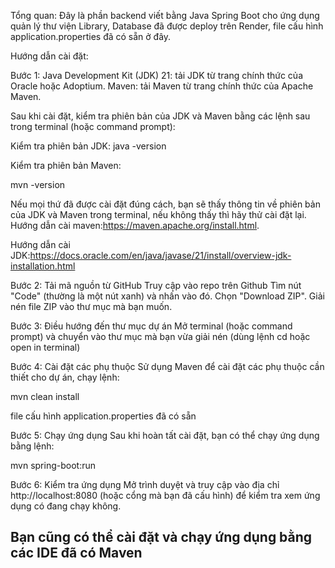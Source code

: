 Tổng quan: Đây là phần backend viết bằng Java Spring Boot cho ứng dụng quản lý thư viện Library, Database đã được deploy trên Render, file cấu hình application.properties đã có sẵn ở đây.

Hướng dẫn cài đặt:

Bước 1:
Java Development Kit (JDK) 21:  tải JDK từ trang chính thức của Oracle hoặc Adoptium.
Maven: tải Maven từ trang chính thức của Apache Maven.

Sau khi cài đặt, kiểm tra phiên bản của JDK và Maven bằng các lệnh sau trong terminal (hoặc command prompt):

Kiểm tra phiên bản JDK:
java -version

Kiểm tra phiên bản Maven:

mvn -version

Nếu mọi thứ đã được cài đặt đúng cách, bạn sẽ thấy thông tin về phiên bản của JDK và Maven trong terminal, nếu không thấy thì hãy thử cài đặt lại.
Hướng dẫn cài maven:https://maven.apache.org/install.html.

Hướng dẫn cài JDK:https://docs.oracle.com/en/java/javase/21/install/overview-jdk-installation.html

Bước 2: Tải mã nguồn từ GitHub
Truy cập vào repo trên Github
Tìm nút "Code" (thường là một nút xanh) và nhấn vào đó.
Chọn "Download ZIP".
Giải nén file ZIP vào thư mục mà bạn muốn.

Bước 3: Điều hướng đến thư mục dự án
Mở terminal (hoặc command prompt) và chuyển vào thư mục mà bạn vừa giải nén (dùng lệnh cd hoặc open in terminal)

Bước 4: Cài đặt các phụ thuộc
Sử dụng Maven để cài đặt các phụ thuộc cần thiết cho dự án, chạy lệnh:

mvn clean install 


file cấu hình application.properties đã có sẵn

Bước 5: Chạy ứng dụng
Sau khi hoàn tất cài đặt, bạn có thể chạy ứng dụng bằng lệnh:

mvn spring-boot:run

Bước 6: Kiểm tra ứng dụng
Mở trình duyệt và truy cập vào địa chỉ http://localhost:8080 (hoặc cổng mà bạn đã cấu hình) để kiểm tra xem ứng dụng có đang chạy không.

## Bạn cũng có thể cài đặt và chạy ứng dụng bằng các IDE đã có Maven
